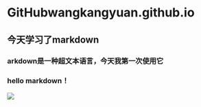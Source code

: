 # GitHubwangkangyuan.github.io
## 今天学习了markdown
### arkdown是一种超文本语言，今天我第一次使用它
### hello markdown！
![](https://qgt-style.oss-cn-hangzhou.aliyuncs.com/newcoursep4/g1/g1-2-2/tenor.gif)
